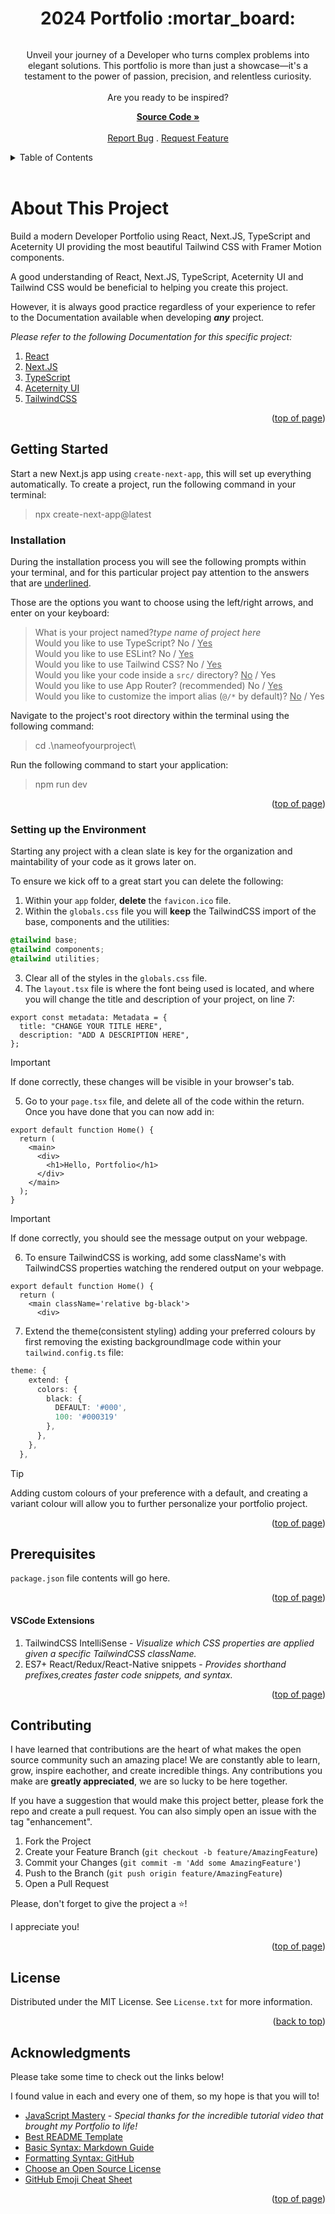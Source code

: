 <a id="readme-top"></a>

<h1 align='center'>2024 Portfolio :mortar_board:</h1> 

<div align='center'>

<img src='' alt=''>

<p align='center'>Unveil your journey of a Developer who turns complex problems into elegant solutions. This portfolio is more than just a showcase—it's a testament to the power of passion, precision, and relentless curiosity.
<br />
<br /> Are you ready to be inspired?

<a href='https://github.com/AmberForrester/Portfolio'><strong>Source Code »</strong></a>
<br />
<br />
<a href='https://github.com/AmberForrester/Portfolio/issues/new?assignees=&labels=bug&projects=&template=bug-report-%F0%9F%90%9E.md'>Report Bug</a>
.
<a href='https://github.com/AmberForrester/Portfolio/issues/new?assignees=&labels=enhancement&projects=&template=feature-request-%F0%9F%9A%80.md'>Request Feature</a>
</p>
</div>



<details>
  <summary>Table of Contents</summary>
  <ol>
    <li>
      <a href="#about-this-project">About This Project</a>
      <ul>
        <!-- <li><a href="#built-with">Built With</a></li> -->
      </ul>
    </li>
    <li>
      <a href="#getting-started">Getting Started</a>
      <ul>
        <li><a href="#installation">Installation</a></li>
        <li><a href="#setting-up-the-environment">Setting up the Environment</a></li>
        <li><a href="#prerequisites">Prerequisites</a></li>
          <ul>
            <li><a href="#vscode-extensions">VSCode Extensions</a></li>
          </ul>
      </ul>
    </li>
    <li><a href="#contributing">Contributing</a></li>
    <li><a href="#license">License</a></li>
    <li><a href="#acknowledgments">Acknowledgments</a></li>
  </ol>
</details>
<br />



# About This Project

Build a modern Developer Portfolio using React, Next.JS, TypeScript and Aceternity UI providing the most beautiful Tailwind CSS with Framer Motion components.  

A good understanding of React, Next.JS, TypeScript, Aceternity UI and Tailwind CSS would be beneficial to helping you create this project. 

However, it is always good practice regardless of your experience to refer to the Documentation available when developing ***any*** project.  

*Please refer to the following Documentation for this specific project:*
1. [React](https://react.dev/learn)
2. [Next.JS](https://nextjs.org/docs/getting-started/installation)
3. [TypeScript](https://www.typescriptlang.org/docs/)
4. [Aceternity UI](https://ui.aceternity.com/)
5. [TailwindCSS](https://v2.tailwindcss.com/docs/installation)

<p align="right">(<a href="#readme-top">top of page</a>)</p>



## Getting Started

Start a new Next.js app using `create-next-app`, this will set up everything automatically. 
To create a project, run the following command in your terminal:
> npx create-next-app@latest

### Installation

During the installation process you will see the following prompts within your terminal, and for this particular project pay attention to the answers that are <ins>underlined</ins>.

Those are the options you want to choose using the left/right arrows, and enter on your keyboard:
> What is your project named?*type name of project here* <br />
> Would you like to use TypeScript? No / <ins>Yes</ins> <br />
> Would you like to use ESLint? No / <ins>Yes</ins> <br />
> Would you like to use Tailwind CSS? No / <ins>Yes</ins><br />
> Would you like your code inside a `src/` directory? <ins>No</ins> / Yes <br />
> Would you like to use App Router? (recommended) No / <ins>Yes</ins> <br />
> Would you like to customize the import alias (`@/*` by default)? <ins>No</ins> / Yes <br />

Navigate to the project's root directory within the terminal using the following command:
> cd .\nameofyourproject\

Run the following command to start your application:
> npm run dev

<p align="right">(<a href="#readme-top">top of page</a>)</p>

### Setting up the Environment 

Starting any project with a clean slate is key for the organization and maintability of your code as it grows later on. 

To ensure we kick off to a great start you can delete the following:
1. Within your `app` folder, **delete** the `favicon.ico` file.
2. Within the `globals.css` file you will **keep** the TailwindCSS import of the base, components and the utilities:  
```css
@tailwind base;
@tailwind components;
@tailwind utilities;
```
3. Clear all of the styles in the `globals.css` file. 
4. The `layout.tsx` file is where the font being used is located, and where you will change the title and description of your project, on line 7:
```tsx
export const metadata: Metadata = {
  title: "CHANGE YOUR TITLE HERE",
  description: "ADD A DESCRIPTION HERE",
};
```
> [!IMPORTANT]
> If done correctly, these changes will be visible in your browser's tab.
5. Go to your `page.tsx` file, and delete all of the code within the return. Once you have done that you can now add in:
```tsx
export default function Home() {
  return (
    <main>
      <div>
        <h1>Hello, Portfolio</h1>
      </div>
    </main>
  );
}
```
> [!IMPORTANT]
> If done correctly, you should see the message output on your webpage.
6. To ensure TailwindCSS is working, add some className's with TailwindCSS properties watching the rendered output on your webpage.
```tsx
export default function Home() {
  return (
    <main className='relative bg-black'>
      <div>
```
7. Extend the theme(consistent styling) adding your preferred colours by first removing the existing backgroundImage code within your `tailwind.config.ts` file:
```ts
theme: {
    extend: {
      colors: {
        black: {
          DEFAULT: '#000',
          100: '#000319'
        },
      },
    },
  },
```
> [!TIP]
> Adding custom colours of your preference with a default, and creating a variant colour will allow you to further personalize your portfolio project. 



<p align="right">(<a href="#readme-top">top of page</a>)</p>



## Prerequisites 

`package.json` file contents will go here.

<p align="right">(<a href="#readme-top">top of page</a>)</p>



#### VSCode Extensions

1. TailwindCSS IntelliSense - *Visualize which CSS properties are applied given a specific TailwindCSS className.* 
2. ES7+ React/Redux/React-Native snippets - *Provides shorthand prefixes,creates faster code snippets, and syntax.*

<p align="right">(<a href="#readme-top">top of page</a>)</p>



## Contributing

I have learned that contributions are the heart of what makes the open source community such an amazing place! We are constantly able to learn, grow, inspire eachother, and create incredible things. Any contributions you make are **greatly appreciated**, we are so lucky to be here together.

If you have a suggestion that would make this project better, please fork the repo and create a pull request. You can also simply open an issue with the tag "enhancement".

1. Fork the Project
2. Create your Feature Branch (`git checkout -b feature/AmazingFeature`)
3. Commit your Changes (`git commit -m 'Add some AmazingFeature'`)
4. Push to the Branch (`git push origin feature/AmazingFeature`)
5. Open a Pull Request

Please, don't forget to give the project a :star:! 

I appreciate you!

<p align="right">(<a href="#readme-top">top of page</a>)</p>



## License

Distributed under the MIT License. See `License.txt` for more information.

<p align="right">(<a href="#readme-top">back to top</a>)</p>



## Acknowledgments

Please take some time to check out the links below! 

I found value in each and every one of them, so my hope is that you will to!

* [JavaScript Mastery](https://youtu.be/FTH6Dn3AyIQ?si=ILnRQt5gixQkllFU) - *Special thanks for the incredible tutorial video that brought my Portfolio to life!*
* [Best README Template](https://github.com/othneildrew/Best-README-Template)
* [Basic Syntax: Markdown Guide](https://www.markdownguide.org/basic-syntax/#reference-style-links)
* [Formatting Syntax: GitHub](https://docs.github.com/en/get-started/writing-on-github/getting-started-with-writing-and-formatting-on-github/basic-writing-and-formatting-syntax)
* [Choose an Open Source License](https://choosealicense.com)
* [GitHub Emoji Cheat Sheet](https://github.com/ikatyang/emoji-cheat-sheet/blob/master/README.md#animal-bug)

<p align="right">(<a href="#readme-top">top of page</a>)</p>